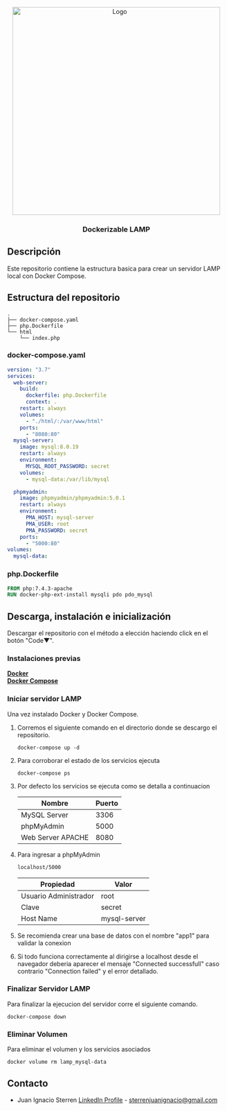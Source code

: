 <p align="center">
  <a href="https://reactjs.org">
    <img src="https://www.alumagubi.co.id/wp-content/uploads/2018/07/lamp_stack.jpg" alt="Logo" width=480 height=auto>
  </a>

<h3 align="center">Dockerizable LAMP</h3>

## Descripción

Este repositorio contiene la estructura basica para crear un servidor LAMP local con Docker Compose.

## Estructura del repositorio

```text
.
├── docker-compose.yaml
├── php.Dockerfile
└── html
    └── index.php
```

### docker-compose.yaml

```yaml
version: "3.7"
services:
  web-server:
    build:
      dockerfile: php.Dockerfile
      context: .
    restart: always
    volumes:
      - "./html/:/var/www/html"
    ports:
      - "8080:80"
  mysql-server:
    image: mysql:8.0.19
    restart: always
    environment:
      MYSQL_ROOT_PASSWORD: secret
    volumes:
      - mysql-data:/var/lib/mysql

  phpmyadmin:
    image: phpmyadmin/phpmyadmin:5.0.1
    restart: always
    environment:
      PMA_HOST: mysql-server
      PMA_USER: root
      PMA_PASSWORD: secret
    ports:
      - "5000:80"
volumes:
  mysql-data:
```

### php.Dockerfile

```dockerfile
FROM php:7.4.3-apache
RUN docker-php-ext-install mysqli pdo pdo_mysql
```

## Descarga, instalación e inicialización

Descargar el repositorio con el método a elección haciendo click en el botón "Code▼".

### Instalaciones previas

<div>
<a target:"_blank" href="https://docs.docker.com/engine/install/"><b>Docker</b></a>
</div>

<div>
<a target:"_blank" href="https://docs.docker.com/compose/install/"><b>Docker Compose</b></a>
</div>

### Iniciar servidor LAMP

Una vez instalado Docker y Docker Compose.

1. Corremos el siguiente comando en el directorio donde se descargo el repositorio.
   
   ```docker
   docker-compose up -d
   ```

2. Para corroborar el estado de los servicios ejecuta
   
   ```docker
   docker-compose ps
   ```

3. Por defecto los servicios se ejecuta como se detalla a continuacion 
   
   | Nombre            | Puerto |
   | ----------------- | ------ |
   | MySQL Server      | 3306   |
   | phpMyAdmin        | 5000   |
   | Web Server APACHE | 8080   |

4. Para ingresar a phpMyAdmin
   
   ```bash
   localhost/5000
   ```
   
   | Propiedad             | Valor        |
   | --------------------- | ------------ |
   | Usuario Administrador | root         |
   | Clave                 | secret       |
   | Host Name             | mysql-server |

5. Se recomienda crear una base de datos con el nombre "app1" para validar la conexion

6. Si todo funciona correctamente al dirigirse a localhost desde el navegador deberia aparecer el mensaje "Connected successfull" caso contrario "Connection failed" y el error detallado.

### Finalizar Servidor LAMP

Para finalizar la ejecucion del servidor corre el siguiente comando.

```docker
docker-compose down
```

### Eliminar Volumen

Para eliminar el volumen y los servicios asociados

```docker
docker volume rm lamp_mysql-data
```

## Contacto

- Juan Ignacio Sterren [LinkedIn Profile](https://www.linkedin.com/in/sterrenjuan/) - sterrenjuanignacio@gmail.com
